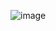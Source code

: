 ![image](https://github.com/demd7362/my-java/assets/115058411/03e05af4-4702-45ad-b4a2-9119237a8ed3)
